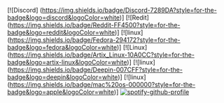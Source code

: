 [![Discord] (https://img.shields.io/badge/Discord-7289DA?style=for-the-badge&logo=discord&logoColor=white)] [![Redit] (https://img.shields.io/badge/Reddit-FF4500?style=for-the-badge&logo=reddit&logoColor=white)]
[![linux] (https://img.shields.io/badge/Fedora-294172?style=for-the-badge&logo=fedora&logoColor=white)]
[![Linux] (https://img.shields.io/badge/Artix_Linux-10A0CC?style=for-the-badge&logo=artix-linux&logoColor=white)]
[![linux] (https://img.shields.io/badge/Deepin-007CFF?style=for-the-badge&logo=deepin&logoColor=white)]
[![linux] (https://img.shields.io/badge/mac%20os-000000?style=for-the-badge&logo=apple&logoColor=white)]
[![spotify-github-profile](https://spotify-github-profile.kittinanx.com/api/view?uid=cye_gamers_04&cover_image=true&theme=default&show_offline=false&background_color=16161d&interchange=true&bar_color=9c4eb1&bar_color_cover=false)](https://github.com/kittinan/spotify-github-profile)
